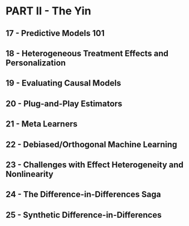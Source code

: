 # PART II - The Yin

## 17 - Predictive Models 101

## 18 - Heterogeneous Treatment Effects and Personalization

## 19 - Evaluating Causal Models

## 20 - Plug-and-Play Estimators

## 21 - Meta Learners

## 22 - Debiased/Orthogonal Machine Learning

## 23 - Challenges with Effect Heterogeneity and Nonlinearity

## 24 - The Difference-in-Differences Saga

## 25 - Synthetic Difference-in-Differences

